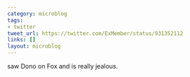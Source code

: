 ```yaml
---
category: microblog
tags:
- twitter
tweet_url: https://twitter.com/ExMember/status/931352112
links: []
layout: microblog
---
```

saw Dono on Fox and is really jealous.
